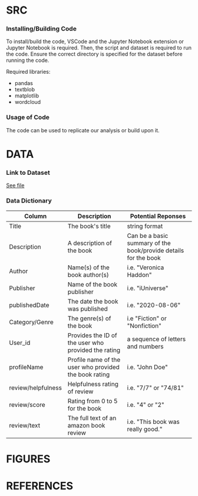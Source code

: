 # SRC

### Installing/Building Code
To install/build the code, VSCode and the Jupyter Notebook extension or Jupyter Notebook is required. Then, the script and dataset is required to run the code. Ensure the correct directory is specified for the dataset before running the code. 

Required libraries:
- pandas
- textblob
- matplotlib
- wordcloud

### Usage of Code
The code can be used to replicate our analysis or build upon it.

# DATA

### Link to Dataset
[See file](https://www.kaggle.com/datasets/mohamedbakhet/amazon-books-reviews)

### Data Dictionary
| Column| Description| Potential Reponses|                   
|-------|------------|-------------------|
| Title | The book's title | string format|
| Description | A description of the book | Can be a basic summary of the book/provide details for the book |
| Author | Name(s) of the book author(s) | i.e. "Veronica Haddon" |
| Publisher | Name of the book publisher | i.e. "iUniverse" |
| publishedDate | The date the book was published | i.e. "2020-08-06" |
| Category/Genre | The genre(s) of the book | i.e "Fiction" or "Nonfiction"|
| User_id| Provides the ID of the user who provided the rating| a sequence of letters and numbers |
| profileName| Profile name of the user who provided the book rating | i.e. "John Doe" |
| review/helpfulness| Helpfulness rating of review | i.e. "7/7" or "74/81" |
| review/score| Rating from 0 to 5 for the book | i.e. "4" or "2" |
| review/text| The full text of an amazon book review | i.e. "This book was really good." |

# FIGURES


# REFERENCES
